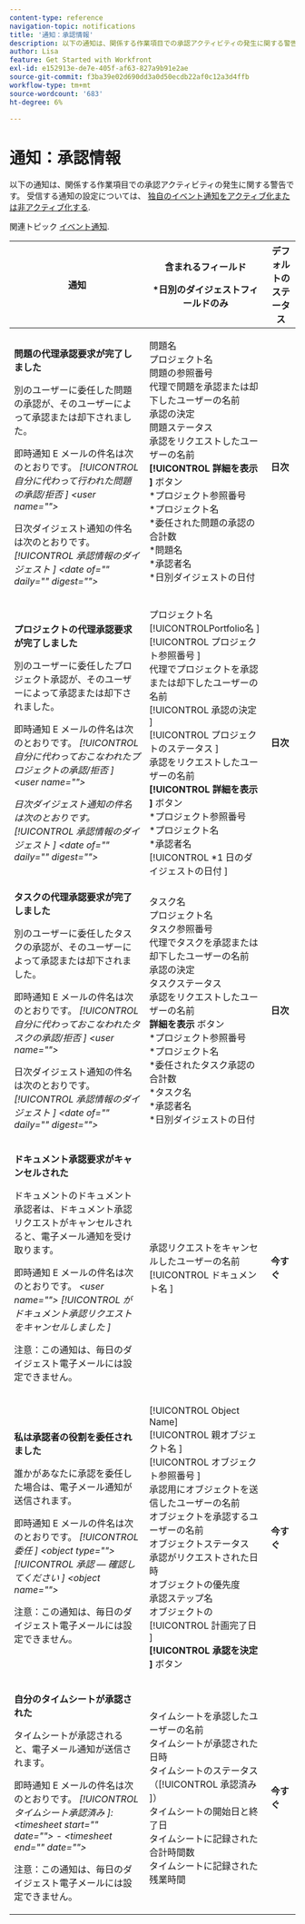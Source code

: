 ```yaml
---
content-type: reference
navigation-topic: notifications
title: '通知：承認情報'
description: 以下の通知は、関係する作業項目での承認アクティビティの発生に関する警告です。 受信する通知の設定については、「独自のイベント通知をアクティブ化または非アクティブ化する」を参照してください。
author: Lisa
feature: Get Started with Workfront
exl-id: e152913e-de7e-405f-af63-827a9b91e2ae
source-git-commit: f3ba39e02d690dd3a0d50ecdb22af0c12a3d4ffb
workflow-type: tm+mt
source-wordcount: '683'
ht-degree: 6%

---
```


# 通知：承認情報

以下の通知は、関係する作業項目での承認アクティビティの発生に関する警告です。 受信する通知の設定については、 [独自のイベント通知をアクティブ化または非アクティブ化する](../../workfront-basics/using-notifications/activate-or-deactivate-your-own-event-notifications.md).

関連トピック [イベント通知](../../workfront-basics/using-notifications/event-notifications.md).

<table style="table-layout:auto"> 
 <col> 
 <col> 
 <col> 
 <thead> 
  <tr> 
   <th>通知</th> 
   <th> <p>含まれるフィールド </p> <p> *日別のダイジェストフィールドのみ</p> </th> 
   <th>デフォルトのステータス</th> 
  </tr> 
 </thead> 
 <tbody> 
  <tr> 
   <td> <p><strong>問題の代理承認要求が完了しました</strong> </p> <p>別のユーザーに委任した問題の承認が、そのユーザーによって承認または却下されました。</p> <p>即時通知 E メールの件名は次のとおりです。 <em>[!UICONTROL 自分に代わって行われた問題の承認/拒否 ] &lt;user name=""&gt;</em></p> <p>日次ダイジェスト通知の件名は次のとおりです。<em> [!UICONTROL 承認情報のダイジェスト ] &lt;date of="" daily="" digest=""&gt;</em></p> </td> 
   <td> <p>問題名<br>プロジェクト名<br>問題の参照番号<br>代理で問題を承認または却下したユーザーの名前<br>承認の決定<br>問題ステータス<br>承認をリクエストしたユーザーの名前<br><strong>[!UICONTROL 詳細を表示 ]</strong> ボタン<br>*プロジェクト参照番号<br>*プロジェクト名<br>*委任された問題の承認の合計数<br>*問題名<br>*承認者名<br>*日別ダイジェストの日付<br><br></p> </td> 
   <td><strong>日次</strong> </td> 
  </tr> 
  <tr> 
   <td> <p><strong>プロジェクトの代理承認要求が完了しました</strong> </p> <p>別のユーザーに委任したプロジェクト承認が、そのユーザーによって承認または却下されました。</p> <p>即時通知 E メールの件名は次のとおりです。 <em>[!UICONTROL 自分に代わっておこなわれたプロジェクトの承認/拒否 ] &lt;user name=""&gt;</em></p> <p><em>日次ダイジェスト通知の件名は次のとおりです。[!UICONTROL 承認情報のダイジェスト ] &lt;date of="" daily="" digest=""&gt;</em> </p> </td> 
   <td> プロジェクト名<br>[!UICONTROLPortfolio名 ]<br>[!UICONTROL プロジェクト参照番号 ]<br>代理でプロジェクトを承認または却下したユーザーの名前<br>[!UICONTROL 承認の決定 ]<br>[!UICONTROL プロジェクトのステータス ]<br>承認をリクエストしたユーザーの名前<br><strong>[!UICONTROL 詳細を表示 ]</strong> ボタン<br>*プロジェクト参照番号<br>*プロジェクト名<br>*承認者名<br>[!UICONTROL *1 日のダイジェストの日付 ]<br></td> 
   <td><strong>日次</strong> </td> 
  </tr> 
  <tr> 
   <td> <p><strong>タスクの代理承認要求が完了しました</strong> </p> <p>別のユーザーに委任したタスクの承認が、そのユーザーによって承認または却下されました。</p> <p>即時通知 E メールの件名は次のとおりです。 <em>[!UICONTROL 自分に代わっておこなわれたタスクの承認/拒否 ] &lt;user name=""&gt;</em></p> <p>日次ダイジェスト通知の件名は次のとおりです。<em> [!UICONTROL 承認情報のダイジェスト ] &lt;date of="" daily="" digest=""&gt;</em></p> </td> 
   <td> タスク名<br>プロジェクト名<br>タスク参照番号<br>代理でタスクを承認または却下したユーザーの名前<br>承認の決定<br>タスクステータス<br>承認をリクエストしたユーザーの名前<br><strong>詳細を表示</strong> ボタン<br>*プロジェクト参照番号<br>*プロジェクト名<br>*委任されたタスク承認の合計数<br>*タスク名<br>*承認者名<br>*日別ダイジェストの日付<br></td> 
   <td><strong>日次</strong> </td> 
  </tr> 
  <tr> 
   <td> <p><strong>ドキュメント承認要求がキャンセルされた</strong> </p> <p>ドキュメントのドキュメント承認者は、ドキュメント承認リクエストがキャンセルされると、電子メール通知を受け取ります。</p> <p>即時通知 E メールの件名は次のとおりです。 <em>&lt;user name=""&gt; [!UICONTROL がドキュメント承認リクエストをキャンセルしました ]</em></p> <p> <p>注意：この通知は、毎日のダイジェスト電子メールには設定できません。</p> </p> </td> 
   <td> 承認リクエストをキャンセルしたユーザーの名前<br>[!UICONTROL ドキュメント名 ] </td> 
   <td><strong>今すぐ</strong> </td> 
  </tr> 
  <tr> 
   <td> <p><strong>私は承認者の役割を委任されました</strong> </p> <p>誰かがあなたに承認を委任した場合は、電子メール通知が送信されます。 </p> <p>即時通知 E メールの件名は次のとおりです。 <em>[!UICONTROL 委任 ] &lt;object type=""&gt; [!UICONTROL 承認 — 確認してください ] &lt;object name=""&gt;</em></p> <p> <p>注意：この通知は、毎日のダイジェスト電子メールには設定できません。</p> </p> </td> 
   <td> <p>[!UICONTROL Object Name]<br>[!UICONTROL 親オブジェクト名 ]<br>[!UICONTROL オブジェクト参照番号 ]<br>承認用にオブジェクトを送信したユーザーの名前<br>オブジェクトを承認するユーザーの名前<br>オブジェクトステータス<br>承認がリクエストされた日時<br>オブジェクトの優先度<br>承認ステップ名<br>オブジェクトの [!UICONTROL 計画完了日 ]<br><strong>[!UICONTROL 承認を決定 ]</strong> ボタン</p> </td> 
   <td><strong>今すぐ</strong> </td> 
  </tr> 
  <tr> 
   <td> <p><strong>自分のタイムシートが承認された</strong> </p> <p>タイムシートが承認されると、電子メール通知が送信されます。</p> <p>即時通知 E メールの件名は次のとおりです。 <em>[!UICONTROL タイムシート承認済み ]: &lt;timesheet start="" date=""&gt; - &lt;timesheet end="" date=""&gt;</em></p> <p> <p>注意：この通知は、毎日のダイジェスト電子メールには設定できません。</p> </p> </td> 
   <td> タイムシートを承認したユーザーの名前<br>タイムシートが承認された日時<br>タイムシートのステータス（[!UICONTROL 承認済み ]）<br>タイムシートの開始日と終了日<br>タイムシートに記録された合計時間数<br>タイムシートに記録された残業時間 </td> 
   <td><strong>今すぐ</strong> </td> 
  </tr> 
 </tbody> 
</table>
